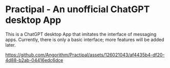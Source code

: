 # Practipal - An unofficial ChatGPT desktop App

This is a ChatGPT desktop App that imitates the interface of messaging apps. Currently, there is only a basic interface; more features will be added later.  

https://github.com/Angorithm/Practipal/assets/126021043/af4435b4-df20-4d88-b2ab-04416edc6dce
